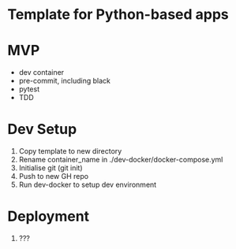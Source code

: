 # Template for Python-based apps

# MVP
- dev container
- pre-commit, including black
- pytest
- TDD

# Dev Setup
1. Copy template to new directory
2. Rename container_name in ./dev-docker/docker-compose.yml
3. Initialise git (git init)
4. Push to new GH repo
5. Run dev-docker to setup dev environment

# Deployment
1. ???